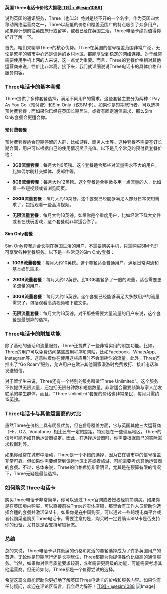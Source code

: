 **英国Three电话卡价格大揭秘[[TG💪+ @esim1088](https://t.me/s/esim1088)]**

说到英国的通讯服务，Three（也叫3）绝对是绕不开的一个名字。作为英国四大移动网络运营商之一，Three以超低的价格和覆盖范围广的特点吸引了众多用户。如果你计划前往英国旅行或留学，或者已经在英国生活，Three电话卡绝对值得你好好了解一下。

首先，咱们来聊聊Three的核心优势。Three在英国的信号覆盖范围非常广泛，无论是繁华的城市中心还是偏远的乡村地区，都能享受到稳定的网络连接。对于经常需要使用手机上网的人来说，这一点尤为重要。而且，Three的套餐价格相对其他运营商来说，性价比非常高。接下来，我们就详细说说Three电话卡的具体价格和服务内容。

### Three电话卡的基本套餐

Three提供了多种套餐选择，满足不同用户的需求。这些套餐主要分为两种：Pay As You Go（预付费）和Sim Only（仅SIM卡）。如果你是短期旅行者，可以选择预付费套餐；而如果你已经在英国长期居住，或者有固定通信需求，那么Sim Only套餐会更适合你。

#### 预付费套餐

预付费套餐适合短期停留的人群，比如游客、商务人士等。这种套餐不需要签订长期合同，用户可以根据自己的使用情况灵活充值。以下是几个常见的预付费套餐价格：

- **3GB流量套餐**：每月大约9英镑。这个套餐适合那些对流量需求不大的用户，比如偶尔刷社交媒体、发邮件等。
  
- **8GB流量套餐**：每月大约12英镑。这个套餐适合稍微多用一点流量的人，比如看一些短视频或者浏览网页。

- **20GB流量套餐**：每月大约15英镑。这个套餐已经能够满足大部分日常使用需求了，包括观看一些高清视频。

- **无限流量套餐**：每月大约18英镑。如果你是个重度用户，比如经常下载大文件或者在线玩游戏，这个套餐就非常适合你了。

#### Sim Only套餐

Sim Only套餐适合长期在英国生活的用户，不需要购买手机，只需购买SIM卡即可享受各种套餐服务。以下是一些常见的Sim Only套餐：

- **10GB流量套餐**：每月大约10英镑。这个套餐适合普通用户，满足日常沟通和基本娱乐需求。

- **20GB流量套餐**：每月大约12英镑。比10GB套餐多了一倍的流量，适合需要更多流量的用户。

- **30GB流量套餐**：每月大约15英镑。这个套餐已经能够满足大多数用户的流量需求了，包括观看高清视频和下载文件。

- **无限流量套餐**：每月大约18英镑。对于那些需要大量流量的用户来说，这个套餐是最划算的选择。

### Three电话卡的附加功能

除了基础的通话和流量服务，Three还提供了一些非常实用的附加功能。比如，Three的用户可以免费访问某些应用程序和网站，比如Facebook、WhatsApp、Instagram等。这意味着你在使用这些应用时不会消耗你的流量。此外，Three还推出了“Go Roam”服务，允许用户在欧洲其他国家漫游时免费拨打、接听电话和发送短信。

对于留学生来说，Three还有一个特别的服务叫做“Three Unlimited”。这个服务不仅提供无限流量，还包括无限分钟数和短信数量，非常适合需要频繁与家人朋友联系的学生群体。而且，“Three Unlimited”套餐的价格也非常亲民，每月只需约15英镑。

### Three电话卡与其他运营商的对比

虽然Three在价格上具有明显优势，但在信号覆盖方面，它与英国其他三大运营商（EE、O2、Vodafone）相比还有一定的差距。特别是在一些偏远地区，Three的信号可能不如其他运营商稳定。因此，在选择运营商时，你需要根据自己的实际需求权衡利弊。

如果你经常在城市中活动，Three是一个不错的选择，因为它在城市中的信号覆盖非常可靠。但如果你需要经常到偏远地区出差或者旅游，可能需要考虑其他运营商的套餐。不过，总体来说，Three的价格优势非常明显，尤其是在预算有限的情况下，Three无疑是最佳选择。

### 如何购买Three电话卡

购买Three电话卡非常简单，你可以通过Three官网或者授权经销商购买。如果你是在英国境内购买，可以直接前往Three的实体店铺，那里会有工作人员帮助你选择合适的套餐并激活SIM卡。如果你是在中国购买，可以通过一些跨境电商平台或者代购渠道购买Three电话卡。需要注意的是，购买时一定要确认SIM卡是否支持你的设备，尤其是是否支持解锁状态。

### 总结

总的来说，Three电话卡以其低廉的价格和灵活的套餐选择成为了许多英国用户的首选。无论你是短期旅行还是长期居住，Three都能为你提供性价比极高的通信服务。当然，如果你对信号质量要求较高，或者需要更高级的功能，可能需要考虑其他运营商。但无论如何，Three都是一个值得尝试的选择。

希望这篇文章能帮助你更好地了解英国Three电话卡的价格和服务内容。如果你有任何疑问，欢迎在评论区留言，我会尽力解答！[[TG💪+ @esim1088](https://t.me/s/esim1088) ![Image](https://i.postimg.cc/4NQfJmqS/Snipaste-2025-05-13-00-14-12.png)]